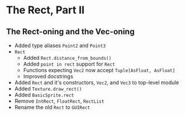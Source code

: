 # The Rect, Part II
## The Rect-oning and the Vec-oning

- Added type aliases `Point2` and `Point3`
- `Rect`
    - Added `Rect.distance_from_bounds()`
    - Added `point in rect` support for `Rect`
    - Functions expecting `Vec2` now accept `Tuple[AsFloat, AsFloat]`
    - Improved docstrings
- Added `Rect` and it's constructors, `Vec2`, and `Vec3` to top-level module
- Added `Texture.draw_rect()`
- Added `BasicSprite.rect`
- Remove `IntRect`, `FloatRect`, `RectList`
- Rename the old `Rect` to `GUIRect`
